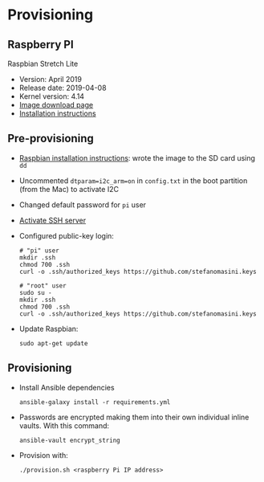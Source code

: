 # Provisioning

## Raspberry PI

Raspbian Stretch Lite
  - Version: April 2019
  - Release date: 2019-04-08
  - Kernel version: 4.14
  - [Image download page](https://www.raspberrypi.org/downloads/raspbian/)
  - [Installation instructions](https://www.raspberrypi.org/documentation/installation/installing-images/mac.md)
  
## Pre-provisioning

 - [Raspbian installation instructions](https://www.raspberrypi.org/documentation/installation/installing-images/README.md): wrote the image to the SD card using `dd`
 - Uncommented `dtparam=i2c_arm=on` in `config.txt` in the boot partition (from the Mac) to activate I2C
 - Changed default password for `pi` user
 - [Activate SSH server](https://www.raspberrypi.org/documentation/remote-access/ssh/)
 - Configured public-key login:
     
       # "pi" user
       mkdir .ssh
       chmod 700 .ssh
       curl -o .ssh/authorized_keys https://github.com/stefanomasini.keys
       
       # "root" user
       sudo su -
       mkdir .ssh
       chmod 700 .ssh
       curl -o .ssh/authorized_keys https://github.com/stefanomasini.keys

 - Update Raspbian:
 
       sudo apt-get update


## Provisioning

 - Install Ansible dependencies
 
       ansible-galaxy install -r requirements.yml

 - Passwords are encrypted making them into their own individual inline vaults. With this command:
 
       ansible-vault encrypt_string

 - Provision with:
 
       ./provision.sh <raspberry Pi IP address>
